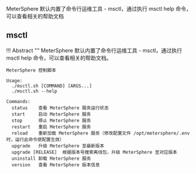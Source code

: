
MeterSphere 默认内置了命令行运维工具 - msctl，通过执行 msctl help 命令，可以查看相关的帮助文档

## msctl

!!! Abstract "" 
    MeterSphere 默认内置了命令行运维工具 - msctl，通过执行 msctl help 命令，可以查看相关的帮助文档。

```
MeterSphere 控制脚本

Usage: 
  ./msctl.sh [COMMAND] [ARGS...]
  ./msctl.sh --help

Commands: 
  status    查看 MeterSphere 服务运行状态
  start     启动 MeterSphere 服务
  stop      停止 MeterSphere 服务
  restart   重启 MeterSphere 服务
  reload    重新加载 MeterSphere 服务（修改配置文件 /opt/metersphere/.env 时，运行此命令使配置生效）
  upgrade   升级 MeterSphere 至最新版本
  upgrade [RELEASE]  根据版本号搜索离线包，升级 MeterSphere 至对应版本
  uninstall 卸载 MeterSphere 服务
  version   查看 MeterSphere 版本信息
```
